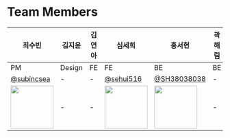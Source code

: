 # Team Members

| 최수빈 | 김지윤 | 김연아 | 심세희 | 홍서현 | 곽해림 | 송서현 |
|--------|--------|--------|--------|--------|--------|--------|
| PM   | Design | FE     | FE     | BE     | BE     | BE     |
|  [@subincsea](https://github.com/subincsea)      | -      | -      | [@sehui516](https://github.com/sehui516)      | [@SH38038038](https://github.com/SH38038038) | - | [@Hiimynameiss](https://github.com/Hiimynameiss) |
| <img src="https://avatars.githubusercontent.com/subincsea" width="100">      | -      | -      | <img src="https://avatars.githubusercontent.com/sehui516" width="100">      | <img src="https://avatars.githubusercontent.com/SH38038038" width="100"> | - | <img src="https://avatars.githubusercontent.com/Hiimynameiss" width="100"> |

